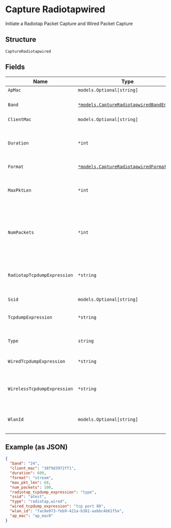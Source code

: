 
# Capture Radiotapwired

Initiate a Radiotap Packet Capture and Wired Packet Capture

## Structure

`CaptureRadiotapwired`

## Fields

| Name | Type | Tags | Description |
|  --- | --- | --- | --- |
| `ApMac` | `models.Optional[string]` | Optional | - |
| `Band` | [`*models.CaptureRadiotapwiredBandEnum`](../../doc/models/capture-radiotapwired-band-enum.md) | Optional | only used for radiotap<br>**Default**: `"24"` |
| `ClientMac` | `models.Optional[string]` | Optional | - |
| `Duration` | `*int` | Optional | duration of the capture, in seconds<br>**Default**: `600`<br>**Constraints**: `<= 86400` |
| `Format` | [`*models.CaptureRadiotapwiredFormatEnum`](../../doc/models/capture-radiotapwired-format-enum.md) | Optional | **Default**: `"pcap"` |
| `MaxPktLen` | `*int` | Optional | max_len of each packet to capture<br>**Default**: `128`<br>**Constraints**: `<= 2048` |
| `NumPackets` | `*int` | Optional | number of packets to capture, 0 for unlimited<br>**Default**: `1024`<br>**Constraints**: `>= 0` |
| `RadiotapTcpdumpExpression` | `*string` | Optional | tcpdump expression for radiotap interface (802.11 + radio headers) |
| `Ssid` | `models.Optional[string]` | Optional | - |
| `TcpdumpExpression` | `*string` | Optional | tcpdump expression common for wired,radiotap |
| `Type` | `string` | Required, Constant | radiotap,wired<br>**Default**: `"radiotap,wired"` |
| `WiredTcpdumpExpression` | `*string` | Optional | tcpdump expression for wired |
| `WirelessTcpdumpExpression` | `*string` | Optional | tcpdump expression for radiotap interface (802.11) |
| `WlanId` | `models.Optional[string]` | Optional | wlan id associated with the respective ssid. |

## Example (as JSON)

```json
{
  "band": "24",
  "client_mac": "38f9d3972ff1",
  "duration": 600,
  "format": "stream",
  "max_pkt_len": 68,
  "num_packets": 100,
  "radiotap_tcpdump_expression": "type",
  "ssid": "atest",
  "type": "radiotap,wired",
  "wired_tcpdump_expression": "tcp port 80",
  "wlan_id": "fac8e973-feb9-421a-b381-aabbc4b61f5a",
  "ap_mac": "ap_mac0"
}
```

